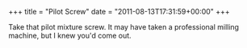 +++
title = "Pilot Screw"
date = "2011-08-13T17:31:59+00:00"
+++

Take that pilot mixture screw.  It may have taken a professional milling machine, but I knew you'd come out.
			